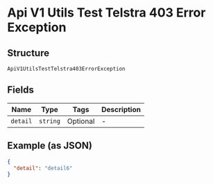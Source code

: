 
# Api V1 Utils Test Telstra 403 Error Exception

## Structure

`ApiV1UtilsTestTelstra403ErrorException`

## Fields

| Name | Type | Tags | Description |
|  --- | --- | --- | --- |
| `detail` | `string` | Optional | - |

## Example (as JSON)

```json
{
  "detail": "detail6"
}
```

